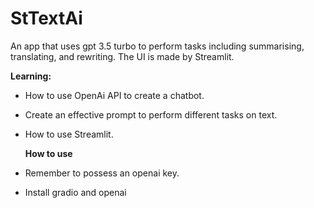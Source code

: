 # StTextAi


An app that uses gpt 3.5 turbo to perform tasks including summarising, translating, and rewriting. The UI is made by Streamlit.

**Learning:**
- How to use OpenAi API to create a chatbot.
- Create an effective prompt to perform different tasks on text.
- How to use Streamlit.

  **How to use**
- Remember to possess an openai key.
- Install gradio and openai
